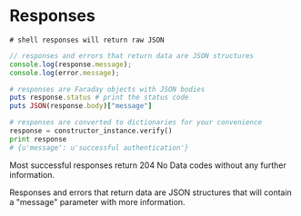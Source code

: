 # Responses


```shell
# shell responses will return raw JSON
```

```javascript
// responses and errors that return data are JSON structures
console.log(response.message);
console.log(error.message);
```

```ruby
# responses are Faraday objects with JSON bodies
puts response.status # print the status code
puts JSON(response.body)["message"]
```

```python
# responses are converted to dictionaries for your convenience
response = constructor_instance.verify()
print response
# {u'message': u'successful authentication'}
```

Most successful responses return 204 No Data codes without any further information.

Responses and errors that return data are JSON structures that will contain a "message" parameter with more information.
